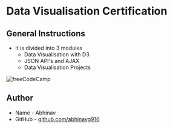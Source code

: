 # Data Visualisation Certification
## General Instructions
* It is divided into 3 modules
  * Data Visualisation with D3
  * JSON API's and AJAX
  * Data Visualisation Projects
  
![freeCodeCamp](https://upload.wikimedia.org/wikipedia/commons/3/39/FreeCodeCamp_logo.png)

## Author
* Name - Abhinav
* GitHub - [github.com/abhinavg916](https://github.com/abhinavg916)
